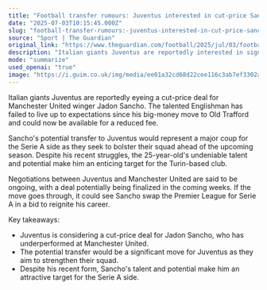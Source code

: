 ```yaml
---
title: "Football transfer rumours: Juventus interested in cut-price Sancho deal?"
date: "2025-07-03T10:15:45.000Z"
slug: "football-transfer-rumours:-juventus-interested-in-cut-price-sancho-deal"
source: "Sport | The Guardian"
original_link: "https://www.theguardian.com/football/2025/jul/03/football-transfer-rumours-juventus-interested-in-cut-price-sancho-deal"
description: "Italian giants Juventus are reportedly interested in signing Manchester United winger Jadon Sancho at a reduced price due to his underwhelming performances. The potential transfer would be a major boost for Juventus as they look to enhance their squad for the upcoming season. Negotiations between the two clubs are ongoing, with a deal possibly being finalized in the near future, which could see Sancho make the switch from the Premier League to Serie A in an attempt to revive his career."
mode: "summarize"
used_openai: "true"
image: "https://i.guim.co.uk/img/media/ee01a32cd68d22cee116c3ab7ef3302afe14668c/275_0_2753_2202/master/2753.jpg?width=1200&height=630&quality=85&auto=format&fit=crop&overlay-align=bottom%2Cleft&overlay-width=100p&overlay-base64=L2ltZy9zdGF0aWMvb3ZlcmxheXMvdGctZGVmYXVsdC5wbmc&enable=upscale&s=977fed3868be78beeef7b3626acc4363"
---
```


Italian giants Juventus are reportedly eyeing a cut-price deal for Manchester United winger Jadon Sancho. The talented Englishman has failed to live up to expectations since his big-money move to Old Trafford and could now be available for a reduced fee.

Sancho's potential transfer to Juventus would represent a major coup for the Serie A side as they seek to bolster their squad ahead of the upcoming season. Despite his recent struggles, the 25-year-old's undeniable talent and potential make him an enticing target for the Turin-based club.

Negotiations between Juventus and Manchester United are said to be ongoing, with a deal potentially being finalized in the coming weeks. If the move goes through, it could see Sancho swap the Premier League for Serie A in a bid to reignite his career.

Key takeaways:
- Juventus is considering a cut-price deal for Jadon Sancho, who has underperformed at Manchester United.
- The potential transfer would be a significant move for Juventus as they aim to strengthen their squad.
- Despite his recent form, Sancho's talent and potential make him an attractive target for the Serie A side.